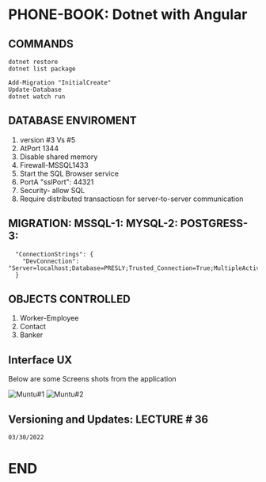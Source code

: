 # PHONE-BOOK:   Dotnet with Angular

## COMMANDS 

```
dotnet restore
dotnet list package

Add-Migration "InitialCreate"
Update-Database
dotnet watch run

```

## DATABASE ENVIROMENT 

1. version #3 Vs #5
2. AtPort 1344
3. Disable shared memory
4. Firewall-MSSQL1433
5. Start the SQL Browser service
6. PortA "sslPort": 44321
7. Security- allow SQL
8. Require distributed transactiosn for server-to-server communication

## MIGRATION: MSSQL-1: MYSQL-2: POSTGRESS-3:

```
  "ConnectionStrings": {
    "DevConnection": "Server=localhost;Database=PRESLY;Trusted_Connection=True;MultipleActiveResultSets=True;"
  }

```

## OBJECTS CONTROLLED

1. Worker-Employee
2. Contact
3. Banker

## Interface UX

Below are some Screens shots from the application

![ Muntu#1 ](https://github.com/LINOSNCHENA/DOTNET-Phone-book/blob/master/UXViews/page1.png)
![ Muntu#2 ](https://github.com/LINOSNCHENA/DOTNET-Phone-book/blob/master/UXViews/page2.png)


## Versioning and Updates:  LECTURE # 36

```
03/30/2022

```

# END


